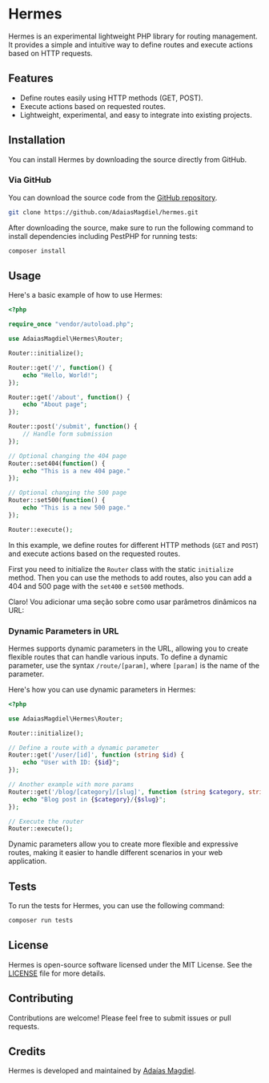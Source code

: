 # Hermes

Hermes is an experimental lightweight PHP library for routing management. It provides a simple and intuitive way to define routes and execute actions based on HTTP requests.

## Features

- Define routes easily using HTTP methods (GET, POST).
- Execute actions based on requested routes.
- Lightweight, experimental, and easy to integrate into existing projects.

## Installation

You can install Hermes by downloading the source directly from GitHub.

### Via GitHub

You can download the source code from the [GitHub repository](https://github.com/AdaiasMagdiel/hermes).

```bash
git clone https://github.com/AdaiasMagdiel/hermes.git
```

After downloading the source, make sure to run the following command to install dependencies including PestPHP for running tests:

```bash
composer install
```

## Usage

Here's a basic example of how to use Hermes:

```php
<?php

require_once "vendor/autoload.php";

use AdaiasMagdiel\Hermes\Router;

Router::initialize();

Router::get('/', function() {
    echo "Hello, World!";
});

Router::get('/about', function() {
    echo "About page";
});

Router::post('/submit', function() {
    // Handle form submission
});

// Optional changing the 404 page
Router::set404(function() {
    echo "This is a new 404 page."
});

// Optional changing the 500 page
Router::set500(function() {
    echo "This is a new 500 page."
});

Router::execute();
```

In this example, we define routes for different HTTP methods (`GET` and `POST`) and execute actions based on the requested routes.

First you need to initialize the `Router` class with the static `initialize` method. Then you can use the methods to add routes, also you can add a 404 and 500 page with the `set400` e `set500` methods.

Claro! Vou adicionar uma seção sobre como usar parâmetros dinâmicos na URL:

### Dynamic Parameters in URL

Hermes supports dynamic parameters in the URL, allowing you to create flexible routes that can handle various inputs. To define a dynamic parameter, use the syntax `/route/[param]`, where `[param]` is the name of the parameter.

Here's how you can use dynamic parameters in Hermes:

```php
<?php

use AdaiasMagdiel\Hermes\Router;

Router::initialize();

// Define a route with a dynamic parameter
Router::get('/user/[id]', function (string $id) {
    echo "User with ID: {$id}";
});

// Another example with more params
Router::get('/blog/[category]/[slug]', function (string $category, string $slug) {
    echo "Blog post in {$category}/{$slug}";
});

// Execute the router
Router::execute();
```

Dynamic parameters allow you to create more flexible and expressive routes, making it easier to handle different scenarios in your web application. 

## Tests

To run the tests for Hermes, you can use the following command:

```bash
composer run tests
```

## License

Hermes is open-source software licensed under the MIT License. See the [LICENSE](LICENSE) file for more details.

## Contributing

Contributions are welcome! Please feel free to submit issues or pull requests.

## Credits

Hermes is developed and maintained by [Adaías Magdiel](https://github.com/AdaiasMagdiel).
